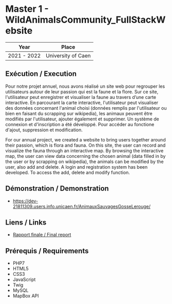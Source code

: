 # Master 1 - WildAnimalsCommunity_FullStackWebsite

| Year        | Place              |
| ----------- | ------------------ |
| 2021 - 2022 | University of Caen |

## Exécution / Execution

Pour notre projet annuel, nous avons réalisé un site web pour regrouper les utilisateurs autour de leur passion qui est la faune et la flore. Sur ce site, l'utilisateur peut enregistrer et visualiser la faune au travers d’une carte interactive. En parcourant la carte interactive, l'utilisateur peut visualiser des données concernant l'animal choisi (données remplis par l'utilisateur ou bien en faisant du scrapping sur wikipedia), les animaux peuvent être modifiés par l'utilisateur, ajouter également et supprimer. Un système de connexion et d'inscription a été développé. Pour accéder au fonctione d'ajout, suppression et modification.

For our annual project, we created a website to bring users together around their passion, which is flora and fauna. On this site, the user can record and visualize the fauna through an interactive map. By browsing the interactive map, the user can view data concerning the chosen animal (data filled in by the user or by scrapping on wikipedia), the animals can be modified by the user, also add and delete. A login and registration system has been developed. To access the add, delete and modify function.

## Démonstration / Demonstration

- https://dev-21811309.users.info.unicaen.fr/AnimauxSauvagesGosseLerouge/

## Liens / Links

- [Rapport finale / Final report](Rapport_Projet_Annuel.pdf)

## Prérequis / Requirements

- PHP7
- HTML5
- CSS3
- JavaScript
- Twig
- MySQL
- MapBox API

